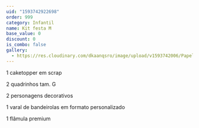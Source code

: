 ```yaml
---
uid: "1593742922698"
order: 999
category: Infantil
name: Kit festa M
base_value: 0
discount: 0
is_combo: false
gallery:
  - https://res.cloudinary.com/dkaanqsro/image/upload/v1593742006/Papelaria%20infantil/Kit_festa_infantil_M_lumsx9.jpg
---
```

1 caketopper em scrap

2 quadrinhos tam. G

2 personagens decorativos

1 varal de bandeirolas em formato personalizado

1 flâmula premium